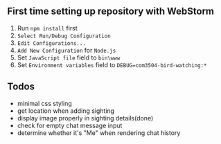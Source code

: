 ## First time setting up repository with WebStorm
1. Run `npm install` first
2. `Select Run/Debug Configuration`
3. `Edit Configurations...`
4. `Add New Configuration` for `Node.js`
5. Set `JavaScript file` field to `bin\www`
6. Set `Environment variables` field to `DEBUG=com3504-bird-watching:*`

## Todos
- minimal css styling
- get location when adding sighting
- display image properly in sighting details(done)
- check for empty chat message input
- determine whether it's "Me" when rendering chat history
